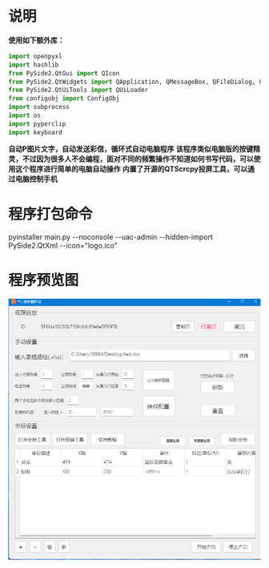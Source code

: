# 说明

**使用如下额外库：**

```python
import openpyxl
import hashlib
from PySide2.QtGui import QIcon
from PySide2.QtWidgets import QApplication, QMessageBox, QFileDialog, QTableWidgetItem, QLineEdit, QInputDialog
from PySide2.QtUiTools import QUiLoader
from configobj import ConfigObj
import subprocess
import os
import pyperclip
import keyboard
```

**自动P图片文字，自动发送彩信，循环式自动电脑程序**
**该程序类似电脑版的按键精灵，不过因为很多人不会编程，面对不同的频繁操作不知道如何书写代码，可以使用这个程序进行简单的电脑自动操作**
**内置了开源的QTScrcpy投屏工具，可以通过电脑控制手机**

# 程序打包命令

pyinstaller main.py --noconsole --uac-admin --hidden-import PySide2.QtXml --icon="logo.ico"

# 程序预览图
![](https://github.com/AJAskr/Ps-SendSSM/blob/master/%E9%A2%84%E8%A7%88%E5%9B%BE.png?raw=true)
